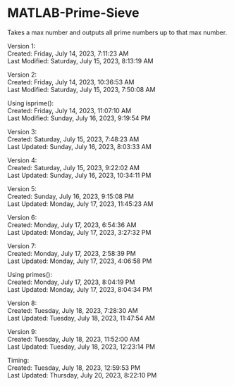 # MATLAB-Prime-Sieve
Takes a max number and outputs all prime numbers up to that max number.

Version 1:\
Created: ‎Friday, ‎July ‎14, ‎2023, ‏‎7:11:23 AM\
Last Modified: ‎Saturday, ‎July ‎15, ‎2023, ‏‎8:13:19 AM

Version 2:\
Created: ‎Friday, ‎July ‎14, ‎2023, ‏‎10:36:53 AM\
Last Modified: ‎Saturday, ‎July ‎15, ‎2023, ‏‎7:50:08 AM

Using isprime():\
Created: Friday, ‎July ‎14, ‎2023, ‏‎11:07:10 AM\
Last Modified: ‎Sunday, ‎July ‎16, ‎2023, ‏‎9:19:54 PM

Version 3:‎\
Created: Saturday, ‎July ‎15, ‎2023, ‏‎7:48:23 AM\
Last Updated: ‎Sunday, ‎July ‎16, ‎2023, ‏‎8:03:33 AM

Version 4:‎\
Created: ‎Saturday, ‎July ‎15, ‎2023, ‏‎9:22:02 AM\
Last Updated: ‎‎Sunday, ‎July ‎16, ‎2023, ‏‎10:34:11 PM

Version 5:‎\
Created: ‎Sunday, ‎July ‎16, ‎2023, ‏‎9:15:08 PM\
Last Updated: ‎Monday, ‎July ‎17, ‎2023, ‏‎11:45:23 AM

Version 6:‎\
Created: ‎Monday, ‎July ‎17, ‎2023, ‏‎6:54:36 AM\
Last Updated: ‎‎Monday, ‎July ‎17, ‎2023, ‏‎3:27:32 PM

Version 7:‎\
Created: ‎Monday, ‎July ‎17, ‎2023, ‏‎2:58:39 PM\
Last Updated: ‎‎Monday, ‎July ‎17, ‎2023, ‏‎4:06:58 PM

Using primes():\
Created: ‎Monday, ‎July ‎17, ‎2023, ‏‎8:04:19 PM\
Last Updated: Monday, ‎July ‎17, ‎2023, ‏‎8:04:34 PM

Version 8:\
Created: Tuesday, ‎July ‎18, ‎2023, ‏‎7:28:30 AM\
Last Updated: ‎Tuesday, ‎July ‎18, ‎2023, ‏‎11:47:54 AM

Version 9:\
Created: ‎Tuesday, ‎July ‎18, ‎2023, ‏‎11:52:00 AM\
Last Updated: ‎‎Tuesday, ‎July ‎18, ‎2023, ‏‎12:23:14 PM

Timing:\
Created: ‎Tuesday, ‎July ‎18, ‎2023, ‏‎12:59:53 PM\
Last Updated: ‎Thursday, ‎July ‎20, ‎2023, ‏‎8:22:10 PM
